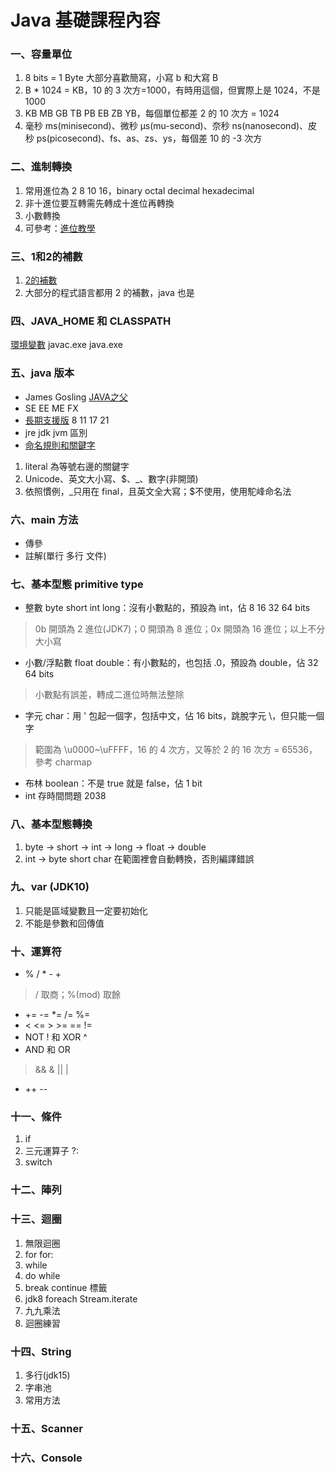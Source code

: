 # Java 基礎課程內容
### 一、容量單位
1. 8 bits = 1 Byte 大部分喜歡簡寫，小寫 b 和大寫 B
2. B * 1024 = KB，10 的 3 次方=1000，有時用這個，但實際上是 1024，不是 1000
3. KB MB GB TB PB EB ZB YB，每個單位都差 2 的 10 次方 = 1024
4. 毫秒 ms(minisecond)、微秒 µs(mu-second)、奈秒 ns(nanosecond)、皮秒 ps(picosecond)、fs、as、zs、ys，每個差 10 的 -3 次方
### 二、進制轉換
1. 常用進位為 2 8 10 16，binary octal decimal hexadecimal
2. 非十進位要互轉需先轉成十進位再轉換
3. 小數轉換
4. 可參考：[進位教學](http://www.chwa.com.tw/TResource/VS/book1/ch2/2-5.htm)
### 三、1和2的補數
1. [2的補數](https://zh.wikipedia.org/wiki/%E4%BA%8C%E8%A3%9C%E6%95%B8)
2. 大部分的程式語言都用 2 的補數，java 也是
### 四、JAVA_HOME 和 CLASSPATH
[環境變數](https://docs.oracle.com/javase/tutorial/essential/environment/paths.html)
javac.exe java.exe
### 五、java 版本
+ James Gosling [JAVA之父](https://zh.wikipedia.org/zh-tw/%E8%A9%B9%E5%A7%86%E6%96%AF%C2%B7%E9%AB%98%E6%96%AF%E6%9E%97)
+ SE EE ME FX
+ [長期支援版](https://www.oracle.com/java/technologies/java-se-support-roadmap.html) 8 11 17 21
+ jre jdk jvm 區別
+ [命名規則和關鍵字](https://docs.oracle.com/javase/tutorial/java/nutsandbolts/variables.html)
1. literal 為等號右邊的關鍵字
2. Unicode、英文大小寫、$、_、數字(非開頭)
3. 依照慣例，_只用在 final，且英文全大寫；$不使用，使用駝峰命名法
### 六、main 方法
+ 傳參
+ 註解(單行 多行 文件)
### 七、基本型態 primitive type
+ 整數 byte short int long：沒有小數點的，預設為 int，佔 8 16 32 64 bits
> 0b 開頭為 2 進位(JDK7)；0 開頭為 8 進位；0x 開頭為 16 進位；以上不分大小寫
+ 小數/浮點數 float double：有小數點的，也包括 .0，預設為 double，佔 32 64 bits
> 小數點有誤差，轉成二進位時無法整除
+ 字元 char：用 ' 包起一個字，包括中文，佔 16 bits，跳脫字元 \，但只能一個字
> 範圍為 \u0000~\uFFFF，16 的 4 次方，又等於 2 的 16 次方 = 65536，參考 charmap
+ 布林 boolean：不是 true 就是 false，佔 1 bit
+ int 存時間問題 2038
### 八、基本型態轉換
1. byte -> short -> int -> long -> float -> double
2. int -> byte short char 在範圍裡會自動轉換，否則編譯錯誤
### 九、var (JDK10)
1. 只能是區域變數且一定要初始化
2. 不能是參數和回傳值
### 十、運算符
+ % / * - +
> / 取商；%(mod) 取餘
+ += -= *= /= %=
+ < <= > >= == !=
+ NOT ! 和 XOR ^
+ AND 和 OR 
> && & || |
+ ++ --
### 十一、條件
1. if
2. 三元運算子 ?:
3. switch
### 十二、陣列
### 十三、迴圈
1. 無限迴圈
2. for for:
3. while
4. do while
5. break continue 標籤
6. jdk8 foreach Stream.iterate
7. 九九乘法
8. 迴圈練習
### 十四、String
1. 多行(jdk15)
2. 字串池
3. 常用方法
### 十五、Scanner
### 十六、Console
